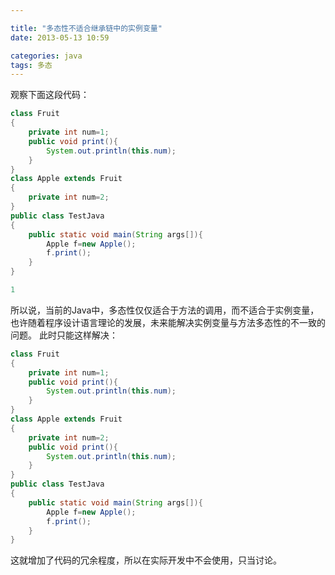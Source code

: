 ```yaml
---

title: "多态性不适合继承链中的实例变量"
date: 2013-05-13 10:59

categories: java
tags: 多态
---
```


观察下面这段代码：
``` java Pol1
class Fruit
{
	private int num=1;
	public void print(){
		System.out.println(this.num);
	}
}
class Apple extends Fruit
{
	private int num=2;
}
public class TestJava
{
	public static void main(String args[]){
		Apple f=new Apple();
		f.print();
	}
}
```
``` java 结果为：
1
```
所以说，当前的Java中，多态性仅仅适合于方法的调用，而不适合于实例变量，也许随着程序设计语言理论的发展，未来能解决实例变量与方法多态性的不一致的问题。
此时只能这样解决：
``` java Pol2
class Fruit
{
	private int num=1;
	public void print(){
		System.out.println(this.num);
	}
}
class Apple extends Fruit
{
	private int num=2;
	public void print(){
		System.out.println(this.num);
	}
}
public class TestJava
{
	public static void main(String args[]){
		Apple f=new Apple();
		f.print();
	}
}
```
这就增加了代码的冗余程度，所以在实际开发中不会使用，只当讨论。